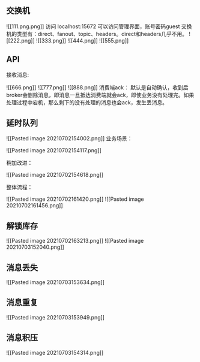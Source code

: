 ## 交换机
![[111.png.png]]
访问 localhost:15672 可以访问管理界面，账号密码guest
交换机的类型有：direct、fanout、topic、headers。direct和headers几乎不用。
![[222.png]]
![[333.png]]
![[444.png]]
![[555.png]]

## API
接收消息:

![[666.png]]
![[777.png]]
![[888.png]]
消费端ack：
默认是自动确认，收到后broker会删除消息，即消息一旦抵达消费端就会ack，即使业务没有处理完。如果处理过程中宕机，那么剩下的没有处理的消息也会ack，发生丢消息。

## 延时队列

![[Pasted image 20210702154002.png]]
业务场景：

![[Pasted image 20210702154117.png]]

稍加改进：

![[Pasted image 20210702154618.png]]

整体流程：

![[Pasted image 20210702161420.png]]
![[Pasted image 20210702161456.png]]

## 解锁库存
![[Pasted image 20210702163213.png]]
![[Pasted image 20210703152040.png]]

## 消息丢失
![[Pasted image 20210703153634.png]]

## 消息重复
![[Pasted image 20210703153949.png]]

## 消息积压
![[Pasted image 20210703154314.png]]